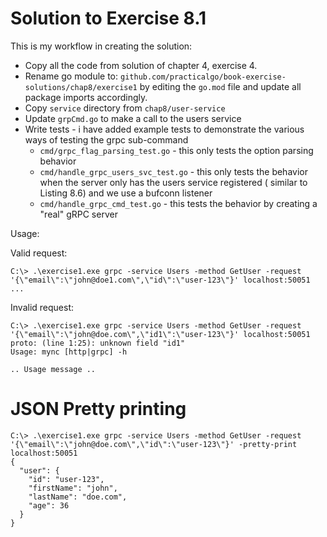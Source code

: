 # Solution to Exercise 8.1

This is my workflow in creating the solution:

- Copy all the code from solution of chapter 4, exercise 4.
- Rename go module to: `github.com/practicalgo/book-exercise-solutions/chap8/exercise1` 
  by editing the `go.mod` file and update all package imports accordingly.
- Copy `service` directory from `chap8/user-service`
- Update `grpCmd.go` to  make a call to the users service
- Write tests - i have added example tests to demonstrate the various ways of testing the grpc sub-command
  - `cmd/grpc_flag_parsing_test.go` - this only tests the option parsing behavior
  - `cmd/handle_grpc_users_svc_test.go` - this only tests the behavior when the server only has the users service registered (
    similar to Listing 8.6) and we use a bufconn listener
  - `cmd/handle_grpc_cmd_test.go` - this tests the behavior by creating a "real" gRPC server
  
Usage:

Valid request:

```
C:\> .\exercise1.exe grpc -service Users -method GetUser -request '{\"email\":\"john@doe1.com\",\"id\":\"user-123\"}' localhost:50051
...
```

Invalid request:

```
C:\> .\exercise1.exe grpc -service Users -method GetUser -request '{\"email\":\"john@doe.com\",\"id1\":\"user-123\"}' localhost:50051
proto: (line 1:25): unknown field "id1"
Usage: mync [http|grpc] -h

.. Usage message ..
```

# JSON Pretty printing

```
C:\> .\exercise1.exe grpc -service Users -method GetUser -request '{\"email\":\"john@doe.com\",\"id\":\"user-123\"}' -pretty-print localhost:50051
{
  "user": {
    "id": "user-123",
    "firstName": "john",
    "lastName": "doe.com",
    "age": 36
  }
}
```